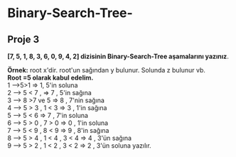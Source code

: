# Binary-Search-Tree-
## Proje 3
**[7, 5, 1, 8, 3, 6, 0, 9, 4, 2] dizisinin Binary-Search-Tree aşamalarını yazınız**.

**Örnek:** root x'dir. root'un sağından y bulunur. Solunda z bulunur vb. <br>
**Root =5 olarak kabul edelim.** <br>
1 -->5>1  =>  1, 5'in soluna <br>
2 --> 5 < 7 , => 7 , 5'in sağına <br>
3 --> 8 >7 ve 5 => 8 , 7'nin sağına <br>
4 --> 5 > 3 , 1 < 3 => 3 , 1'in sağına <br>
5 --> 5 < 6 => 7 , 7'in soluna <br>
6 --> 5 > 0 , 7 > 0  => 0 , 1'in soluna <br>
7 --> 5 < 9 , 8 < 9 => 9 , 8'in sağına <br>
8 --> 5 > 4 , 1 < 4 , 3 < 4 => 4 , 3'ün sağına <br>
9 -->  5 > 2 , 1 < 2 , 3 < 2 => 2 , 3'ün soluna yazılır. <br>



